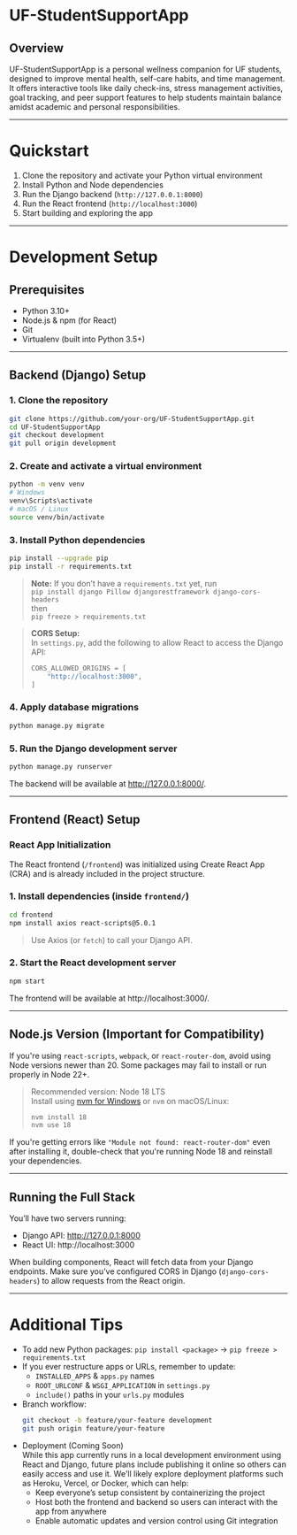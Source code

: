 # UF-StudentSupportApp

## Overview

UF-StudentSupportApp is a personal wellness companion for UF students, designed to improve mental health, self-care habits, and time management. It offers interactive tools like daily check-ins, stress management activities, goal tracking, and peer support features to help students maintain balance amidst academic and personal responsibilities.

---

#  Quickstart

1. Clone the repository and activate your Python virtual environment  
2. Install Python and Node dependencies  
3. Run the Django backend (`http://127.0.0.1:8000`)  
4. Run the React frontend (`http://localhost:3000`)  
5. Start building and exploring the app

---

# Development Setup

## Prerequisites

- Python 3.10+  
- Node.js & npm (for React)  
- Git  
- Virtualenv (built into Python 3.5+)

---

## Backend (Django) Setup

### 1. Clone the repository

```bash
git clone https://github.com/your-org/UF-StudentSupportApp.git
cd UF-StudentSupportApp
git checkout development
git pull origin development
```

### 2. Create and activate a virtual environment

```bash
python -m venv venv
# Windows
venv\Scripts\activate
# macOS / Linux
source venv/bin/activate
```

### 3. Install Python dependencies

```bash
pip install --upgrade pip
pip install -r requirements.txt
```

> **Note:** If you don’t have a `requirements.txt` yet, run  
> `pip install django Pillow djangorestframework django-cors-headers`  
> then  
> `pip freeze > requirements.txt`

> **CORS Setup:**  
> In `settings.py`, add the following to allow React to access the Django API:
> ```python
> CORS_ALLOWED_ORIGINS = [
>     "http://localhost:3000",
> ]
> ```

### 4. Apply database migrations

```bash
python manage.py migrate
```

### 5. Run the Django development server

```bash
python manage.py runserver
```

The backend will be available at http://127.0.0.1:8000/.

---

## Frontend (React) Setup

### React App Initialization

The React frontend (`/frontend`) was initialized using Create React App (CRA) and is already included in the project structure.

### 1. Install dependencies (inside `frontend/`)

```bash
cd frontend
npm install axios react-scripts@5.0.1
```

> Use Axios (or `fetch`) to call your Django API.

### 2. Start the React development server

```bash
npm start
```

The frontend will be available at http://localhost:3000/.

---

## Node.js Version (Important for Compatibility)

If you're using `react-scripts`, `webpack`, or `react-router-dom`, avoid using Node versions newer than 20. Some packages may fail to install or run properly in Node 22+.

> Recommended version: Node 18 LTS  
> Install using [nvm for Windows](https://github.com/coreybutler/nvm-windows) or `nvm` on macOS/Linux:
> ```bash
> nvm install 18
> nvm use 18
> ```

If you're getting errors like `"Module not found: react-router-dom"` even after installing it, double-check that you're running Node 18 and reinstall your dependencies.

---

## Running the Full Stack

You’ll have two servers running:

- Django API:  http://127.0.0.1:8000  
- React UI:    http://localhost:3000  

When building components, React will fetch data from your Django endpoints. Make sure you’ve configured CORS in Django (`django-cors-headers`) to allow requests from the React origin.

---

# Additional Tips

- To add new Python packages: `pip install <package>` → `pip freeze > requirements.txt`  
- If you ever restructure apps or URLs, remember to update:  
  - `INSTALLED_APPS` & `apps.py` names  
  - `ROOT_URLCONF` & `WSGI_APPLICATION` in `settings.py`  
  - `include()` paths in your `urls.py` modules  
- Branch workflow:
  ```bash
  git checkout -b feature/your-feature development
  git push origin feature/your-feature
  ```
- Deployment (Coming Soon)  
  While this app currently runs in a local development environment using React and Django, future plans include publishing it online so others can easily access and use it. We'll likely explore deployment platforms such as Heroku, Vercel, or Docker, which can help:  
  - Keep everyone’s setup consistent by containerizing the project  
  - Host both the frontend and backend so users can interact with the app from anywhere  
  - Enable automatic updates and version control using Git integration
```

